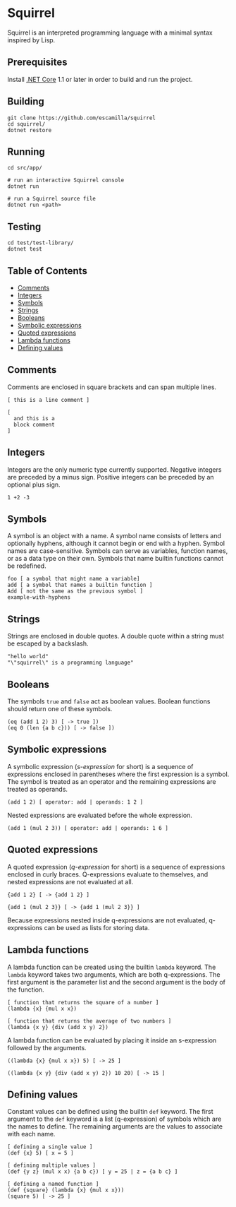 # Squirrel
Squirrel is an interpreted programming language with a minimal syntax inspired by Lisp.

## Prerequisites
Install [.NET Core](https://www.microsoft.com/net/core) 1.1 or later in order to build and run the project.

## Building

```
git clone https://github.com/escamilla/squirrel
cd squirrel/
dotnet restore
```

## Running

```
cd src/app/

# run an interactive Squirrel console
dotnet run

# run a Squirrel source file
dotnet run <path>
```

## Testing

```
cd test/test-library/
dotnet test
```

## Table of Contents
- [Comments](#comments)
- [Integers](#integers)
- [Symbols](#symbols)
- [Strings](#strings)
- [Booleans](#booleans)
- [Symbolic expressions](#symbolic-expressions)
- [Quoted expressions](#quoted-expressions)
- [Lambda functions](#lambda-functions)
- [Defining values](#defining-values)

## Comments
Comments are enclosed in square brackets and can span multiple lines.

```
[ this is a line comment ]

[
  and this is a
  block comment
]
```

## Integers
Integers are the only numeric type currently supported. Negative integers are preceded by a minus sign. Positive integers can be preceded by an optional plus sign.
```
1 +2 -3
```

## Symbols
A symbol is an object with a name. A symbol name consists of letters and optionally hyphens, although it cannot begin or end with a hyphen. Symbol names are case-sensitive. Symbols can serve as variables, function names, or as a data type on their own. Symbols that name builtin functions cannot be redefined.

```
foo [ a symbol that might name a variable]
add [ a symbol that names a builtin function ]
Add [ not the same as the previous symbol ]
example-with-hyphens
```

## Strings
Strings are enclosed in double quotes. A double quote within a string must be escaped by a backslash.

```
"hello world"
"\"squirrel\" is a programming language"
```

## Booleans
The symbols `true` and `false` act as boolean values. Boolean functions should return one of these symbols.

```
(eq (add 1 2) 3) [ -> true ])
(eq 0 (len {a b c})) [ -> false ])
```

## Symbolic expressions
A symbolic expression (*s-expression* for short) is a sequence of expressions enclosed in parentheses where the first expression is a symbol. The symbol is treated as an operator and the remaining expressions are treated as operands.

```
(add 1 2) [ operator: add | operands: 1 2 ]
```

Nested expressions are evaluated before the whole expression.
```
(add 1 (mul 2 3)) [ operator: add | operands: 1 6 ]
```

## Quoted expressions
A quoted expression (*q-expression* for short) is a sequence of expressions enclosed in curly braces. Q-expressions evaluate to themselves, and nested expressions are not evaluated at all.

```
{add 1 2} [ -> {add 1 2} ]

{add 1 (mul 2 3}} [ -> {add 1 (mul 2 3}} ]
```

Because expressions nested inside q-expressions are not evaluated, q-expressions can be used as lists for storing data.

## Lambda functions
A lambda function can be created using the builtin `lambda` keyword. The `lambda` keyword takes two arguments, which are both q-expressions. The first argument is the parameter list and the second argument is the body of the function.

```
[ function that returns the square of a number ]
(lambda {x} {mul x x})

[ function that returns the average of two numbers ]
(lambda {x y} {div (add x y) 2})
```

A lambda function can be evaluated by placing it inside an s-expression followed by the arguments.

```
((lambda {x} {mul x x}) 5) [ -> 25 ]

((lambda {x y} {div (add x y) 2}) 10 20) [ -> 15 ]
```

## Defining values
Constant values can be defined using the builtin `def` keyword. The first argument to the `def` keyword is a list (q-expression) of symbols which are the names to define. The remaining arguments are the values to associate with each name.

```
[ defining a single value ]
(def {x} 5) [ x = 5 ]

[ defining multiple values ]
(def {y z} (mul x x) {a b c}) [ y = 25 | z = {a b c} ]

[ defining a named function ]
(def {square} (lambda {x} {mul x x}))
(square 5) [ -> 25 ]
```
